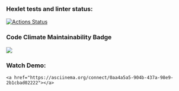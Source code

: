 ### Hexlet tests and linter status:
[![Actions Status](https://github.com/PodokMike/php-project-45/actions/workflows/hexlet-check.yml/badge.svg)](https://github.com/PodokMike/php-project-45/actions)
### Code Climate Maintainability Badge
<a href="https://codeclimate.com/github/PodokMike/php-project-45/maintainability"><img src="https://api.codeclimate.com/v1/badges/b6c6600d3e0aea60c2b8/maintainability" /></a>
### Watch Demo:
    <a href="https://asciinema.org/connect/0aa4a5a5-904b-437a-98e9-2b1cbad02222"></a>
